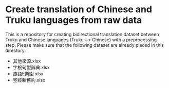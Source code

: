 # Create translation of Chinese and Truku languages from raw data
This is a repository for creating bidirectional translation dataset between Truku and Chinese languages (Truku ↔ Chinese) with a preprocessing step.
Please make sure that the following dataset are already placed in this directory:
* 其他來源.xlsx
* 字根句型辭典.xlsx
* 族語E樂園.xlsx
* 聖經新舊約.xlsx
